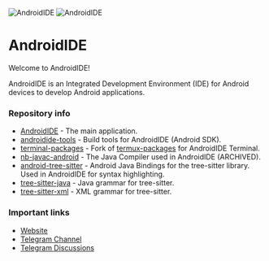 
![AndroidIDE](https://github.com/AndroidIDEOfficial/.github/raw/main/profile/header_dark.png#gh-dark-mode-only)
![AndroidIDE](https://github.com/AndroidIDEOfficial/.github/raw/main/profile/header_light.png#gh-light-mode-only)

AndroidIDE
==========

Welcome to AndroidIDE!

AndroidIDE is an Integrated Development Environment (IDE) for Android devices to develop Android applications.

### Repository info
- [AndroidIDE](https://github.com/AndroidIDEOfficial/AndroidIDE) - The main application.
- [androidide-tools](https://github.com/AndroidIDEOfficial/androidide-tools) - Build tools for AndroidIDE (Android SDK).
- [terminal-packages](https://github.com/AndroidIDEOfficial/terminal-packages) - Fork of [termux-packages](https://github.com/termux/termux-packages) for AndroidIDE Terminal.
- [nb-javac-android](https://github.com/AndroidIDEOfficial/nb-javac-android) - The Java Compiler used in AndroidIDE (ARCHIVED).
- [android-tree-sitter](https://github.com/AndroidIDEOfficial/android-tree-sitter) - Android Java Bindings for the tree-sitter library. Used in AndroidIDE for syntax highlighting.
- [tree-sitter-java](https://github.com/AndroidIDEOfficial/tree-sitter-java) - Java grammar for tree-sitter.
- [tree-sitter-xml](https://github.com/AndroidIDEOfficial/tree-sitter-xml) - XML grammar for tree-sitter.


### Important links
- [Website](https://androidide.com)
- [Telegram Channel](https://t.me/AndroidIDEOfficial)
- [Telegram Discussions](https://t.me/androidide_discussions)
